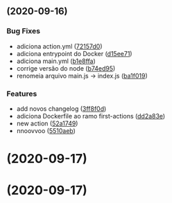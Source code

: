 ##  (2020-09-16)


### Bug Fixes

* adiciona action.yml ([72157d0](https://github.com/opencart-extension/hello-github-actions/commit/72157d0c2eec102b94c890e2150b13065a69187d))
* adiciona entrypoint do Docker ([d15ee71](https://github.com/opencart-extension/hello-github-actions/commit/d15ee712efbbed715b5e0d85c96172cf50b9f825))
* adiciona main.yml ([b1e8ffa](https://github.com/opencart-extension/hello-github-actions/commit/b1e8ffa8f034e34929310fee500588981d753c44))
* corrige versão do node ([b74ed95](https://github.com/opencart-extension/hello-github-actions/commit/b74ed95d70ef6f98c1efe2f141b9e9036d57ccac))
* renomeia arquivo main.js -> index.js ([ba1f019](https://github.com/opencart-extension/hello-github-actions/commit/ba1f019c269824b07d55c0d8eca1b146020ad9c0))


### Features

* add novos changelog ([3ff8f0d](https://github.com/opencart-extension/hello-github-actions/commit/3ff8f0d2f8a13e55677df4526c0ea97c8a70127a))
* adiciona Dockerfile ao ramo first-actions ([dd2a83e](https://github.com/opencart-extension/hello-github-actions/commit/dd2a83e1d346e78416607716eafe6ebaab2f8221))
* new action ([52a1749](https://github.com/opencart-extension/hello-github-actions/commit/52a174949365be56af9e44af459dfe68ef3e1117))
* nnoovvoo ([5510aeb](https://github.com/opencart-extension/hello-github-actions/commit/5510aeb329eae05bbceb025748ef93f33bd395ac))



# [](https://github.com/opencart-extension/hello-github-actions/compare/v2.0.0...v) (2020-09-17)



# [](https://github.com/opencart-extension/hello-github-actions/compare/v2.0.0...v) (2020-09-17)



